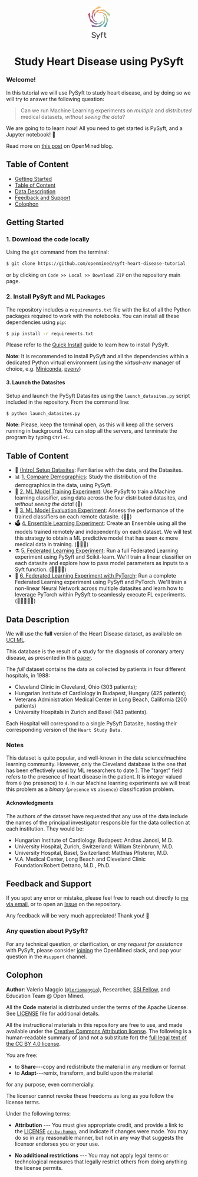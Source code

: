 <div align="center">
  <img alt="Syft Logo" src="./Syft-Logo-Stacked.png" style="max-width: 60px;">
  <h1><strong>Study Heart Disease using PySyft</strong></h1>
</div>

### Welcome! 

In this tutorial we will use PySyft to study heart disease, and by doing so 
we will try to answer the following question: 

> Can we run Machine Learning experiments on _multiple_ and _distributed_ medical datasets, _without seeing the data_?

We are going to to learn _how_! 
All you need to get started is PySyft, and a Jupyter notebook! 🚀

Read more on <a href="https://blog.openmined.org/a-python-package-and-an-email-is-all-you-need/"
                                   target="_blank"
                                   title="Need more medical data? A Python package and an email is all you need!">
                    this post</a> on OpenMined blog.

## Table of Content

- [Getting Started](#getting-started)
- [Table of Content](#table-of-content)
- [Data Description](#data-description)
- [Feedback and Support](#feedback-and-support)
- [Colophon](#colophon)

## Getting Started

### 1. Download the code locally

Using the `git` command from the terminal:

```bash
$ git clone https://github.com/openmined/syft-heart-disease-tutorial
```

or by clicking on `Code >> Local >> Download ZIP` on the repository main page.

### 2. Install PySyft and ML Packages

The repository includes a `requirements.txt` file with the list of 
all the Python packages required to work with the notebooks. 
You can install all these dependencies using `pip`:

```bash
$ pip install -r requirements.txt
```

Please refer to the [Quick Install](https://docs.openmined.org/en/latest/quick-install.html) guide to learn how to install PySyft. 

**Note**: It is recommended to install PySyft and all the dependencies within a dedicated Python virtual environment 
(using the _virtual-env_ manager of choice, e.g. [Miniconda](https://docs.anaconda.com/miniconda/), [pyenv](https://github.com/pyenv/pyenv))

#### 3. Launch the Datasites

Setup and launch the PySyft Datasites using the `launch_datasites.py` script included in the repository. From the command line:

```bash
$ python launch_datasites.py
```

**Note**: Please, keep the terminal open, as this will keep all the servers running in background. You can stop all the servers, and terminate
the program by typing `Ctrl+C`.

## Table of Content

- 🧭 [(Intro) Setup Datasites](./00-Setup-Datasites.ipynb): 
    Familiarise with the data, and the Datasites.
- 📊 [1. Compare Demographics](./01-Compare-Demographics.ipynb): 
    Study the distribution of the demographics in the data, using PySyft.
- 🤖 [2. ML Model Training Experiment](./02-Model-Training-Experiment.ipynb): 
    Use PySyft to train a Machine learning classifier, using data across the four distributed datasites, and _without seeing the data_!  (🌟)
- 📝 [3. ML Model Evaluation Experiment](./03-Model-Evaluation-Experiment.ipynb):
    Assess the performance of the trained classifiers on each remote datasite.  (🌟🌟)
- 🗳️ [4. Ensemble Learning Experiment](./04-Ensemble-learning-Experiment.ipynb):
    Create an Ensemble using all the models trained remotely and independently on each dataset. We will test this strategy to obtain
    a ML predictive model that has seen `4x` more medical data in training. (🌟🌟🌟)
- ⚗️ [5. Federated Learning Experiment](./05-Federated-learning-Experiment.ipynb):
    Run a full Federated Learning experiment using PySyft and Scikit-learn. We'll train a linear classifier on each datasite and explore how to pass model parameters as inputs to a Syft function. (🌟🌟🌟🌟)
- 🔮 [6. Federated Learning Experiment with PyTorch](./06-Federated-learning-Experiment-with-PyTorch.ipynb):
    Run a complete Federated Learning experiment using PySyft and PyTorch. We'll train a non-linear Neural Network across multiple datasites and learn how to leverage PyTorch within PySyft to seamlessly execute FL experiments. (🌟🌟🌟🌟🌟)

## Data Description

We will use the **full** version of the Heart Disease dataset, as available on [UCI ML](https://archive.ics.uci.edu/dataset/45/heart+disease).

This database is the result of a study for the diagnosis of coronary artery disease, as presented in this [paper](https://www.semanticscholar.org/paper/International-application-of-a-new-probability-for-Detrano-J%C3%A1nosi/a7d714f8f87bfc41351eb5ae1e5472f0ebbe0574).

The _full_ dataset contains the data as collected by patients in four different hospitals, in 1988: 
- Cleveland Clinic in Cleveland, Ohio (303 patients);
- Hungarian Institute of Cardiology in Budapest, Hungary (425 patients);
- Veterans Administration Medical Center in Long Beach, California (200 patients)
- University Hospitals in Zurich and Basel (143 patients).

Each Hospital will correspond to a single PySyft Datasite, hosting their corresponding version of the `Heart Study Data`.

### Notes

This dataset is quite popular, and well-known in the data science/machine learning community. However, only the Cleveland database is the one that has been effectively used by ML researchers to date [1](https://archive.ics.uci.edu/dataset/45/heart+disease). The "target" field refers to the presence of heart disease in the patient.  It is integer valued from `0` (no presence) to `4`. In our Machine learning experiments we will treat this problem as a _binary_ (`presence` vs `absence`) classification problem.

#### Acknowledgments

The authors of the dataset have requested that any use of the data include the names of the principal investigator responsible for the data collection at each institution. They would be:

- Hungarian Institute of Cardiology. Budapest: Andras Janosi, M.D.
- University Hospital, Zurich, Switzerland: William Steinbrunn, M.D.
- University Hospital, Basel, Switzerland: Matthias Pfisterer, M.D.
- V.A. Medical Center, Long Beach and Cleveland Clinic Foundation:Robert Detrano, M.D., Ph.D.

## Feedback and Support

If you spot any error or mistake, please feel free to reach out directly to [me via email](mailto:valerio@openmined.org?subject=PySyft%20%HD%20Tutorial%20Issue), or to open an [Issue](http://github.com/openmined/syft-heart-disease-tutorial/issues) on the repository.

Any feedback will be very much appreciated! Thank you! 🙏

### Any question about PySyft? 

For any technical question, or clarification, or _any request for assistance_ with PySyft, please consider 
[joining](https://bit.ly/join-om-slack) the OpenMined slack, and pop your question in the `#support` channel.


## Colophon

**Author**: Valerio Maggio ([`@leriomaggio`](https://twitter.com/leriomaggio)),
Researcher, [SSI Fellow](https://www.software.ac.uk/about/fellows/valerio-maggio),
and Education Team @ Open Mined.

All the **Code** material is distributed under the terms of the Apache License. See [LICENSE](./LICENSE) file for additional details.

All the instructional materials in this repository are free to use, and made available under the [Creative Commons Attribution
license](https://creativecommons.org/licenses/by/4.0/). The following is a human-readable summary of (and not a substitute for) the [full legal text of the CC BY 4.0
license](https://creativecommons.org/licenses/by/4.0/legalcode).

You are free:

* to **Share**---copy and redistribute the material in any medium or format
* to **Adapt**---remix, transform, and build upon the material

for any purpose, even commercially.

The licensor cannot revoke these freedoms as long as you follow the
license terms.

Under the following terms:

* **Attribution** --- You must give appropriate credit, and provide a link to the
  [LICENSE](https://github.com/openmined/syft-heart-tutorial/LICENSE) [`cc-by-human`](https://creativecommons.org/licenses/by/4.0/),
  and indicate if changes were made.
  You may do so in any reasonable manner, but not in any way that suggests the
  licensor endorses you or your use.
  
* **No additional restrictions** --- You may not apply legal terms or
technological measures that legally restrict others from doing
anything the license permits.
